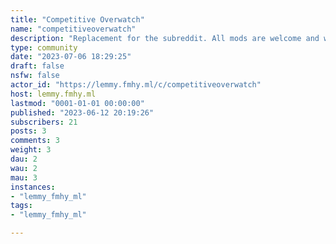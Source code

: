 ```yaml
---
title: "Competitive Overwatch" 
name: "competitiveoverwatch"
description: "Replacement for the subreddit. All mods are welcome and will happily add you"
type: community
date: "2023-07-06 18:29:25"
draft: false
nsfw: false
actor_id: "https://lemmy.fmhy.ml/c/competitiveoverwatch"
host: lemmy.fmhy.ml
lastmod: "0001-01-01 00:00:00"
published: "2023-06-12 20:19:26"
subscribers: 21
posts: 3
comments: 3
weight: 3
dau: 2
wau: 2
mau: 3
instances:
- "lemmy_fmhy_ml"
tags: 
- "lemmy_fmhy_ml"

---
```

